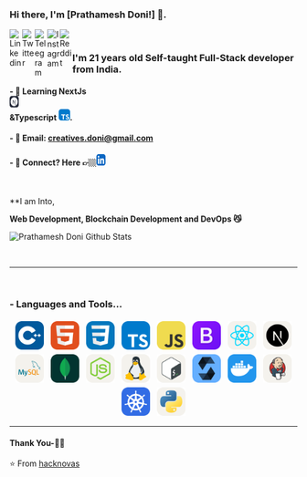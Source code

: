 ### Hi there, I'm [Prathamesh Doni!] 👋.


<a href="https://www.linkedin.com/in/prathamesh-doni-15aab8209/">
  <img align="left" alt="Linkedin" width="22px" src="https://cdn.jsdelivr.net/npm/simple-icons@v3/icons/linkedin.svg" />
</a>
<a href="https://twitter.com/PrathameshDoni">
  <img align="left" alt="Twitter" width="22px" src="https://cdn.jsdelivr.net/npm/simple-icons@v3/icons/twitter.svg" />
</a>
<a href="https://t.me/Hacknovas">
  <img align="left" alt="Telegram" width="22px" src="https://cdn.jsdelivr.net/npm/simple-icons@v3/icons/telegram.svg" />
</a>
<a href="https://www.instagram.com/the_prathamesh_doni/">
  <img align="left" alt="Instagram" width="22px" src="https://cdn.jsdelivr.net/npm/simple-icons@v3/icons/instagram.svg" />
</a>
<a href="https://hub.docker.com/u/prathameshdoni">
  <img align="left" alt=" Reddit" width="22px" src="https://cdn.jsdelivr.net/npm/simple-icons@v3/icons/docker.svg" />
</a>

<br/>


### I'm 21 years old Self-taught Full-Stack developer from India.


#### - 🥀 Learning NextJs <code> <img height="20" width="16" src="https://github.com/tandpfun/skill-icons/blob/main/icons/NextJS-Dark.svg"> </code> &Typescript <code><img height="20" src="https://github.com/tandpfun/skill-icons/blob/main/icons/TypeScript.svg"></code>.

#### - 📧 Email: creatives.doni@gmail.com

#### - 💬 Connect? Here 👉🏼[<img height="20" width="16"  src="https://github.com/tandpfun/skill-icons/blob/main/icons/LinkedIn.svg" >](https://www.linkedin.com/in/prathamesh-doni-15aab8209/)


<br />


**I am Into,

**Web Development, Blockchain Development and DevOps 😼**
<br />


![Prathamesh Doni Github Stats](https://github-readme-stats.vercel.app/api?username=hacknovas&show_icons=true&title_color=fff&icon_color=79ff97&text_color=9f9f9f&bg_color=151515)

<br />

*************

<br />

### - Languages and Tools...

<p align="center">
  <img src="https://github.com/tandpfun/skill-icons/blob/main/icons/CPP.svg"alt="Twitter" width="50px" style="vertical-align:top; margin:4px">
 <img src="https://github.com/tandpfun/skill-icons/blob/main/icons/HTML.svg" alt="Twitter" width="50px" style="vertical-align:top; margin:4px">
 <img src="https://github.com/tandpfun/skill-icons/blob/main/icons/CSS.svg" alt="Twitter" width="50px" style="vertical-align:top; margin:4px">
  <img src="https://github.com/tandpfun/skill-icons/blob/main/icons/TypeScript.svg" width="50px" alt="Twitter" style="vertical-align:top; margin:4px">
  <img src="https://github.com/tandpfun/skill-icons/blob/main/icons/JavaScript.svg" alt="Twitter" width="50px" style="vertical-align:top; margin:4px">
  <img src="https://github.com/tandpfun/skill-icons/blob/main/icons/Bootstrap.svg"alt="Twitter" width="50px" style="vertical-align:top; margin:4px">
  <img src="https://github.com/tandpfun/skill-icons/blob/main/icons/React-Light.svg" alt="Twitter" width="50px" style="vertical-align:top; margin:4px">
  <img src="https://github.com/tandpfun/skill-icons/blob/main/icons/NextJS-Light.svg" alt="Twitter" width="50px" style="vertical-align:top; margin:4px">
<!--   https://github.com/tandpfun/skill-icons/blob/main/icons/NextJS-Light.svg -->
  <img src="https://github.com/tandpfun/skill-icons/blob/main/icons/MySQL-Light.svg" alt="Twitter" width="50px" style="vertical-align:top; margin:4px">
  <img src="https://github.com/tandpfun/skill-icons/blob/main/icons/MongoDB.svg" alt="Twitter" width="50px" style="vertical-align:top; margin:4px">
  <img src="https://github.com/tandpfun/skill-icons/blob/main/icons/NodeJS-Light.svg" alt="Twitter" width="50px" style="vertical-align:top; margin:4px">
  <img src="https://github.com/tandpfun/skill-icons/blob/main/icons/Linux-Light.svg" alt="Twitter" width="50px" style="vertical-align:top; margin:4px">
  <img src="https://github.com/tandpfun/skill-icons/blob/main/icons/Bash-Light.svg" alt="Twitter" width="50px"  style="vertical-align:top; margin:4px">
  <img src="https://github.com/tandpfun/skill-icons/blob/main/icons/Solidity.svg" alt="Twitter" width="50px" style="vertical-align:top; margin:4px">
  <img src="https://github.com/tandpfun/skill-icons/blob/main/icons/Docker.svg" alt="Twitter" width="50px" style="vertical-align:top; margin:4px">
  <img src="https://github.com/tandpfun/skill-icons/blob/main/icons/Jenkins-Light.svg" alt="Twitter" width="50px" style="vertical-align:top; margin:4px">
  <img src="https://github.com/tandpfun/skill-icons/blob/main/icons/Kubernetes.svg" alt="Twitter" width="50px" style="vertical-align:top; margin:4px">
  <img src="https://github.com/tandpfun/skill-icons/blob/main/icons/Python-Light.svg" width="50px" alt="Twitter" style="vertical-align:top; margin:4px">
  
  
  
  

</p>



***********************************

#### Thank You-🙏🏼



⭐️ From [hacknovas](https://github.com/hacknovas)
